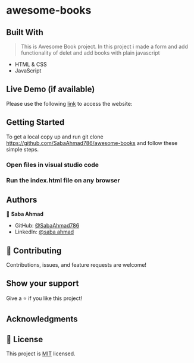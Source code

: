 # awesome-books
## Built With
> This is Awesome Book project. In this project i made a form and add functionality of delet and add books with plain javascript 

- HTML & CSS
- JavaScript


## Live Demo (if available)
Please use the following [link]( https://sabaahmad786.github.io/awesome-books/)  to access the website:  
## Getting Started

To get a local copy up and run git clone https://github.com/SabaAhmad786/awesome-books and follow these simple steps.

### Open files in visual studio code

### Run the index.html file on any browser

## Authors

👤 **Saba Ahmad**

- GitHub: [@SabaAhmad786](https://github.com/SabaAhmad786)
- LinkedIn: [@saba ahmad](https://www.linkedin.com/in/saba-ahmad-97b938244/)

## 🤝 Contributing

Contributions, issues, and feature requests are welcome!

## Show your support

Give a ⭐️ if you like this project!

## Acknowledgments


## 📝 License

This project is [MIT](./LICENSE) licensed.
